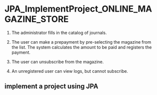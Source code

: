 # JPA_ImplementProject_ONLINE_MAGAZINE_STORE

1. The administrator fills in the catalog of journals.

2. The user can make a prepayment by pre-selecting the magazine from the list. The system calculates the amount to be paid and registers the payment.

3. The user can unsubscribe from the magazine.

4. An unregistered user can view logs, but cannot subscribe.

## implement a project using JPA